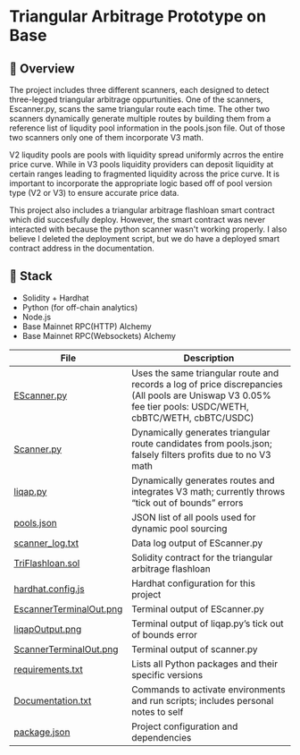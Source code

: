 # Triangular Arbitrage Prototype on Base

## 📍 Overview

The project includes three different scanners, each designed to detect three-legged triangular arbitrage oppurtunities. One of the scanners, Escanner.py, scans the same triangular route each time. The other two scanners dynamically generate multiple routes by building them from a reference list of liqudity pool information in the pools.json file. Out of those two scanners only one of them incorporate V3 math. 

V2 liqudity pools are pools with liquidity spread uniformly acrros the entire price curve. While in V3 pools liquidity providers can deposit liquidity at certain ranges leading to fragmented liquidity across the price curve. It is important to incorporate the appropriate logic based off of pool version type (V2 or V3) to ensure accurate price data. 

This project also includes a triangular arbitrage flashloan smart contract which did succesfully deploy. However, the smart contract was never interacted with because the python scanner wasn't working properly. I also believe I deleted the deployment script, but we do have a deployed smart contract address in the documentation.

## 🔧 Stack

- Solidity + Hardhat  
- Python (for off-chain analytics)  
- Node.js  
- Base Mainnet RPC(HTTP) Alchemy 
- Base Mainnet RPC(Websockets) Alchemy


| File                                             | Description                                                                            |
|--------------------------------------------------|----------------------------------------------------------------------------------------|
| [EScanner.py](./Escanner.py)                     | Uses the same triangular route and records a log of price discrepancies (All pools are Uniswap V3 0.05% fee tier pools: USDC/WETH, cbBTC/WETH, cbBTC/USDC) |
| [Scanner.py](./scanner.py)                       | Dynamically generates triangular route candidates from pools.json; falsely filters profits due to no V3 math |
| [liqap.py](./liqap.py)                           | Dynamically generates routes and integrates V3 math; currently throws “tick out of bounds” errors |
| [pools.json](./pools.json)                       | JSON list of all pools used for dynamic pool sourcing                                 |
| [scanner_log.txt](./scanner_log.txt)             | Data log output of EScanner.py                                                         |
| [TriFlashloan.sol](./TriFlashloan.sol)           | Solidity contract for the triangular arbitrage flashloan                               |
| [hardhat.config.js](./hardhat.config.js)         | Hardhat configuration for this project                                                |
| [EscannerTerminalOut.png](./EscannerTerminalOut.png) | Terminal output of EScanner.py                                                    |
| [liqapOutput.png](./liqapOutput.png)             | Terminal output of liqap.py’s tick out of bounds error                                 |
| [ScannerTerminalOut.png](./ScannerTerminalOut.png) | Terminal output of scanner.py                                                       |
| [requirements.txt](./requirements.txt)           | Lists all Python packages and their specific versions                                 |
| [Documentation.txt](./Documentation.txt)         | Commands to activate environments and run scripts; includes personal notes to self     |
| [package.json](./package.json)                   | Project configuration and dependencies                                                |



